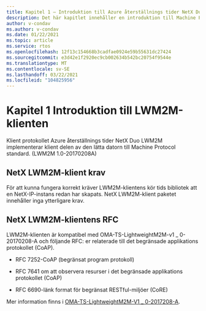```yaml
---
title: Kapitel 1 – Introduktion till Azure återställnings tider NetX Duo LWM2M-klienten
description: Det här kapitlet innehåller en introduktion till Machine Protocol-klienten med Azure återställnings tider NetX Duo Lightweight Machine.
author: v-condav
ms.author: v-condav
ms.date: 01/22/2021
ms.topic: article
ms.service: rtos
ms.openlocfilehash: 12f13c154668b3cadfae0924e59b55631dc27424
ms.sourcegitcommit: e3d42e1f2920ec9cb002634b542bc20754f9544e
ms.translationtype: MT
ms.contentlocale: sv-SE
ms.lasthandoff: 03/22/2021
ms.locfileid: "104825956"
---
```

# <a name="chapter-1--introduction-to-lwm2m-client"></a>Kapitel 1 Introduktion till LWM2M-klienten

Klient protokollet Azure återställnings tider NetX Duo LWM2M implementerar klient delen av den lätta datorn till Machine Protocol standard. (LWM2M 1.0-20170208A)

## <a name="netx-lwm2m-client-requirements"></a>NetX LWM2M-klient krav

För att kunna fungera korrekt kräver LWM2M-klientens kör tids bibliotek att en NetX-IP-instans redan har skapats. NetX LWM2M-klient paketet innehåller inga ytterligare krav.

## <a name="netx-lwm2m-client-rfcs"></a>NetX LWM2M-klientens RFC

LWM2M-klienten är kompatibel med OMA-TS-LightweightM2M-v1 \_ 0-20170208-A och följande RFC: er relaterade till det begränsade applikations protokollet (CoAP).

* RFC 7252-CoAP (begränsat program protokoll)

* RFC 7641 om att observera resurser i det begränsade applikations protokollet (CoAP)

* RFC 6690-länk format för begränsat RESTful-miljöer (CoRE)

Mer information finns i [OMA-TS-LightweightM2M-V1 \_ 0-2017208-A](http://www.openmobilealliance.org/release/LightweightM2M/V1_0-20170208-A/OMA-TS-LightweightM2M-V1_0-20170208-A.pdf).